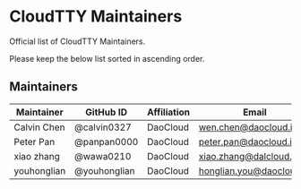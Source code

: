 # CloudTTY Maintainers

Official list of CloudTTY Maintainers.

Please keep the below list sorted in ascending order.

## Maintainers

| Maintainer  | GitHub ID    | Affiliation | Email                        |
|-------------|--------------|-------------|------------------------------|
| Calvin Chen | @calvin0327  | DaoCloud    | <wen.chen@daocloud.io>       |
| Peter Pan   | @panpan0000  | DaoCloud    | <peter.pan@daocloud.io>      |
| xiao zhang  | @wawa0210    | DaoCloud    | <xiao.zhang@dalcloud.io>     |
| youhonglian | @youhonglian | DaoCloud    | <honglian.you@daocloud.io>   |
